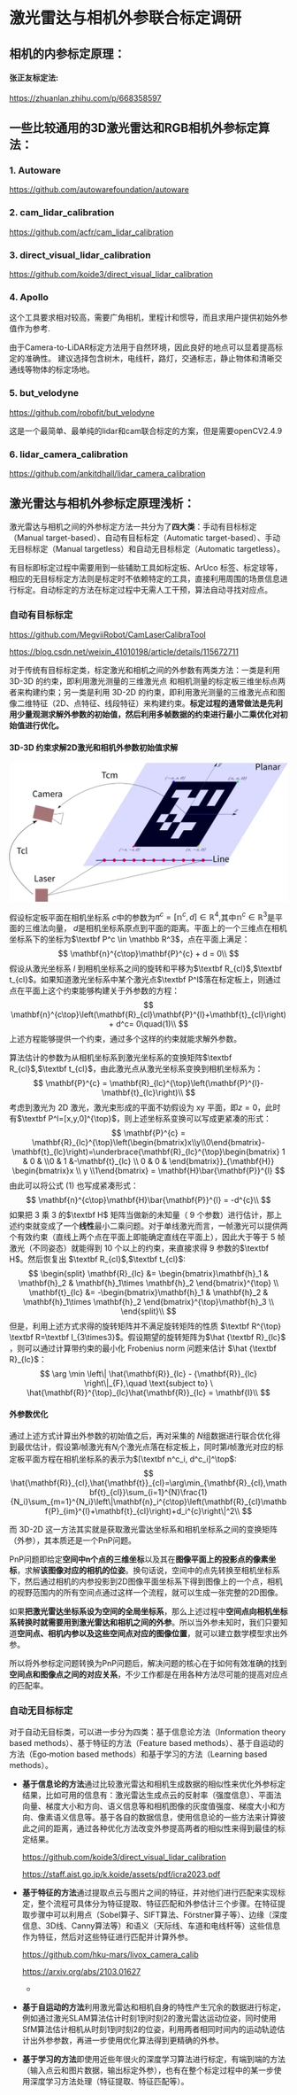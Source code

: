 # 激光雷达与相机外参联合标定调研

## 相机的内参标定原理：

#### 张正友标定法:

https://zhuanlan.zhihu.com/p/668358597

## 一些比较通用的3D激光雷达和RGB相机外参标定算法：

### 1. Autoware

https://github.com/autowarefoundation/autoware

### 2. cam_lidar_calibration

https://github.com/acfr/cam_lidar_calibration

### 3. direct_visual_lidar_calibration

https://github.com/koide3/direct_visual_lidar_calibration

### 4. Apollo

这个工具要求相对较高，需要广角相机，里程计和惯导，而且求用户提供初始外参值作为参考.

由于Camera-to-LiDAR标定方法用于自然环境，因此良好的地点可以显着提高标定的准确性。 建议选择包含树木，电线杆，路灯，交通标志，静止物体和清晰交通线等物体的标定场地。

### 5. but_velodyne

https://github.com/robofit/but_velodyne

这是一个最简单、最单纯的lidar和cam联合标定的方案，但是需要openCV2.4.9

### 6. lidar_camera_calibration

https://github.com/ankitdhall/lidar_camera_calibration

## 激光雷达与相机外参标定原理浅析：

激光雷达与相机之间的外参标定方法一共分为了**四大类**：手动有目标标定（Manual target-based）、自动有目标标定（Automatic target-based）、手动无目标标定（Manual targetless）和自动无目标标定（Automatic targetless）。

有目标即标定过程中需要用到一些辅助工具如标定板、ArUco 标签、标定球等，相应的无目标标定方法则是标定时不依赖特定的工具，直接利用周围的场景信息进行标定。自动标定的方法在标定过程中无需人工干预，算法自动寻找对应点。

### 自动有目标标定

https://github.com/MegviiRobot/CamLaserCalibraTool

https://blog.csdn.net/weixin_41010198/article/details/115672711

对于传统有目标标定类，标定激光和相机之间的外参数有两类方法：一类是利用 3D-3D 的约束，即利用激光测量的三维激光点 和相机测量的标定板三维坐标点两者来构建约束；另一类是利用 3D-2D 的约束，即利用激光测量的三维激光点和图像二维特征（2D、点特征、线段特征）来构建约束。**标定过程的通常做法是先利用少量观测求解外参数的初始值，然后利用多帧数据的约束进行最小二乘优化对初始值进行优化。**

#### 3D-3D 约束求解**2D激光和相机外参数初始值求解**

![img](media/v2-eee0cc857cb113cff95cbf3aedb8d230_r.jpg)

假设标定板平面在相机坐标系 $c$中的参数为$\pi^c =[{\mathbb n}^c, d] \in \mathbb R^4$,其中$\mathbb n^c \in \mathbb R^3$是平面的三维法向量， $d$是相机坐标系原点到平面的距离。平面上的一个三维点在相机坐标系下的坐标为$\textbf P^c \in \mathbb R^3$，点在平面上满足：
$$
\mathbf{n}^{c\top}\mathbf{P}^{c} + d = 0\\
$$
假设从激光坐标系 $l$ 到相机坐标系之间的旋转和平移为$\textbf R_{cl}$,$\textbf t_{cl}$。如果知道激光坐标系中某个激光点$\textbf P^l$落在标定板上，则通过点在平面上这个约束能够构建关于外参数的方程：
$$
\mathbf{n}^{c\top}\left(\mathbf{R}_{cl}\mathbf{P}^{l}+\mathbf{t}_{cl}\right) + d^c= 0\quad(1)\\
$$
上述方程能够提供一个约束，通过多个这样的约束就能求解外参数。

算法估计的参数为从相机坐标系到激光坐标系的变换矩阵$\textbf R_{cl}$,$\textbf t_{cl}$，由此激光点从激光坐标系变换到相机坐标系为：
$$
\mathbf{P}^{c} = \mathbf{R}_{lc}^{\top}\left(\mathbf{P}^{l}-\mathbf{t}_{lc}\right)\\
$$
考虑到激光为 2D 激光，激光束形成的平面不妨假设为 xy 平面，即$z=0$，此时有$\textbf P^l=[x,y,0]^{\top}$，则上述坐标系变换可以写成更紧凑的形式：
$$
\mathbf{P}^{c} = \mathbf{R}_{lc}^{\top}\left(\begin{bmatrix}x\\y\\0\end{bmatrix}-\mathbf{t}_{lc}\right)=\underbrace{\mathbf{R}_{lc}^{\top}\begin{bmatrix} 1 & 0 & \\0 & 1 &-\mathbf{t}_{lc} \\ 0 & 0 & \end{bmatrix}}_{\mathbf{H}} \begin{bmatrix}x \\ y \\1\end{bmatrix} = \mathbf{H}\bar{\mathbf{P}}^{l}
$$
由此可以将公式 (1) 也写成紧凑形式：
$$
\mathbf{n}^{c\top}\mathbf{H}\bar{\mathbf{P}}^{l} = -d^{c}\\
$$
如果把 3 乘 3 的$\textbf H$ 矩阵当做新的未知量（ 9 个参数）进行估计，那上述约束就变成了一个**线性**最小二乘问题。对于单线激光而言，一帧激光可以提供两个有效约束（直线上两个点在平面上即能确定直线在平面上），因此大于等于 5 帧激光（不同姿态）就能得到 10 个以上的约束，来直接求得 9 参数的$\textbf H$。然后恢复出 $\textbf R_{cl}$,$\textbf t_{cl}$:
$$
\begin{split} \mathbf{R}_{lc} &= \begin{bmatrix}\mathbf{h}_1 & \mathbf{h}_2 & \mathbf{h}_1\times \mathbf{h}_2 \end{bmatrix}^{\top} \\ \mathbf{t}_{lc} &= -\begin{bmatrix}\mathbf{h}_1 & \mathbf{h}_2 & \mathbf{h}_1\times \mathbf{h}_2 \end{bmatrix}^{\top}\mathbf{h}_3 \\ \end{split}\\
$$
但是，利用上述方式求得的旋转矩阵并不满足旋转矩阵的性质 $\textbf R^{\top} \textbf R=\textbf I_{3\times3}$。假设期望的旋转矩阵为$\hat {\textbf R}_{lc}$ ，则可以通过计算带约束的最小化 Frobenius norm 问题来估计 $\hat {\textbf R}_{lc}$：
$$
\arg \min \left\| \hat{\mathbf{R}}_{lc} - {\mathbf{R}}_{lc} \right\|_{F},\quad \text{subject to} \ \hat{\mathbf{R}}^{\top}_{lc}\hat{\mathbf{R}}_{lc} = \mathbf{I}\\
$$

#### **外参数优化**

通过上述方式计算出外参数的初始值之后，再对采集的 $N$组数据进行联合优化得到最优估计，假设第$i$帧激光有$N_i$个激光点落在标定板上，同时第$i$帧激光对应的标定板平面方程在相机坐标系的表示为$[\textbf n^c_i, d^c_i]^\top$:
$$
\hat{\mathbf{R}}_{cl},\hat{\mathbf{t}}_{cl}=\arg\min_{\mathbf{R}_{cl},\mathbf{t}_{cl}}\sum_{i=1}^{N}\frac{1}{N_i}\sum_{m=1}^{N_i}\left\|\mathbf{n}_i^{c\top}\left(\mathbf{R}_{cl}\mathbf{P}_{im}^{l}+\mathbf{t}_{cl}\right)+d_i^{c}\right\|^2\\
$$


而 3D-2D 这一方法其实就是获取激光雷达坐标系和相机坐标系之间的变换矩阵（外参），其本质还是一个PnP问题。

PnP问题即给定**空间中n个点的三维坐标**以及其在**图像平面上的投影点的像素坐标**，求解**该图像对应的相机的位姿**。换句话说，空间中的点先转换至相机坐标系下，然后通过相机的内参投影到2D图像平面坐标系下得到图像上的一个点，相机的视野范围内的所有空间点通过这样一个流程，就可以生成一张完整的2D图像。

如果**把激光雷达坐标系设为空间的全局坐标系**，那么上述过程中**空间点向相机坐标系转换时就需要用到激光雷达和相机之间的外参**。所以当外参未知时，我们只要知道**空间点、相机内参以及这些空间点对应的图像位置**，就可以建立数学模型求出外参。

所以将外参标定问题转换为PnP问题后，解决问题的核心在于如何有效准确的找到**空间点和图像点之间的对应关系**，不少工作都是在用各种方法尽可能的提高对应点的匹配率。

### 自动无目标标定

对于自动无目标类，可以进一步分为四类：基于信息论方法（Information theory based methods）、基于特征的方法（Feature based methods）、基于自运动的方法（Ego‑motion based methods）和基于学习的方法（Learning based methods）。

- **基于信息论的方法**通过比较激光雷达和相机生成数据的相似性来优化外参标定结果，比如可用的信息有：激光雷达生成点云的反射率（强度信息）、平面法向量、梯度大小和方向、语义信息等和相机图像的灰度值强度、梯度大小和方向、像素语义信息等。基于各自的数据信息，使用信息论的一些方法来计算彼此之间的距离，通过各种优化方法改变外参提高两者的相似性来得到最佳的标定结果。

  https://github.com/koide3/direct_visual_lidar_calibration

  https://staff.aist.go.jp/k.koide/assets/pdf/icra2023.pdf

  

- **基于特征的方法**通过提取点云与图片之间的特征，并对他们进行匹配来实现标定，整个流程可具体分为特征提取、特征匹配和外参估计三个步骤。在特征提取步骤中可以利用点（Sobel算子、SIFT算法、Förstner算子等）、边缘（深度信息、3D线、Canny算法等）和语义（天际线、车道和电线杆等）这些信息作为特征，然后对这些特征进行匹配并计算外参。

  https://github.com/hku-mars/livox_camera_calib

  https://arxiv.org/abs/2103.01627

  - 

- **基于自运动的方法**利用激光雷达和相机自身的特性产生冗余的数据进行标定，例如通过激光SLAM算法估计时刻1到时刻2的激光雷达运动位姿，同时使用SfM算法估计相机从时刻1到时刻2的位姿，利用两者相同时间内的运动轨迹估计出外参参数，再进一步使用优化算法得到更精确的外参。

  

- **基于学习的方法**即使用近些年很火的深度学习算法进行标定，有端到端的方法（输入点云和图片数据，输出标定外参），也有在整个标定过程中的某一步使用深度学习方法处理（特征提取、特征匹配等）。